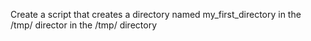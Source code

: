 Create a script that creates a directory named my_first_directory in the /tmp/ director in the /tmp/ directory
